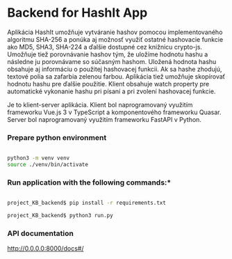 
# Backend for HashIt App

Aplikácia HashIt umožňuje vytváranie hashov pomocou implementovaného algoritmu SHA-256 a ponúka aj možnosť využiť ostatné hashovacie funkcie ako MD5, SHA3, SHA-224 a ďalšie dostupné cez knižnicu crypto-js. Umožňuje tiež porovnávanie hashov tým, že uložíme hodnotu hashu a následne ju porovnávame so súčasným hashom. Uložená hodnota hashu obsahuje aj informáciu o použitej hashovacej funkcii. Ak sa hashe zhodujú, textové polia sa zafarbia zelenou farbou. Aplikácia tiež umožňuje skopírovať hodnotu hashu pre ďalšie použitie. Klient obsahuje watch property pre automatické vykonanie hashu pri písaní a pri zvolení hashovacej funkcie.

Je to klient-server aplikácia. Klient bol naprogramovaný využitím frameworku Vue.js 3 v TypeScript a komponentového frameworku Quasar. Server bol naprogramovaný využitím frameworku FastAPI v Python.

### Prepare python environment
```bash

python3 -m venv venv     
source ./venv/bin/activate

```

### Run application with the following commands:*
```bash

project_KB_backend$ pip install -r requirements.txt

project_KB_backend$ python3 run.py

```

### API documentation

http://0.0.0.0:8000/docs#/

